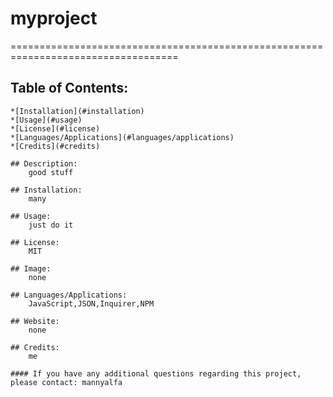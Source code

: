 # myproject
  ===================================================================================
## Table of Contents:

    *[Installation](#installation)
    *[Usage](#usage)
    *[License](#license)
    *[Languages/Applications](#languages/applications)
    *[Credits](#credits)

    ## Description:
        good stuff

    ## Installation:
        many

    ## Usage:
        just do it

    ## License:
        MIT

    ## Image:
        none

    ## Languages/Applications:
        JavaScript,JSON,Inquirer,NPM

    ## Website:
        none   
    
    ## Credits:
        me

    #### If you have any additional questions regarding this project, please contact: mannyalfa

